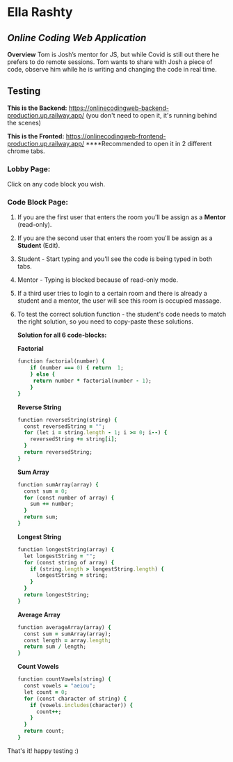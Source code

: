 
# Ella Rashty
## _Online Coding Web Application_


**Overview**
Tom is Josh’s mentor for JS, but while Covid is still out there he prefers to do remote sessions.   Tom wants to share with Josh a piece of code, observe him while he is writing and changing the code in real time.

## Testing
**This is the Backend:**
https://onlinecodingweb-backend-production.up.railway.app/
(you don't need to open it, it's running behind the scenes)

**This is the Fronted:**
https://onlinecodingweb-frontend-production.up.railway.app/
****Recommended to open it in 2 different chrome tabs.
### Lobby Page:
Click on any code block you wish.
### Code Block Page:
1. If you are the first user that enters the room you'll be assign as a **Mentor** (read-only).
2. If you are the second user that enters the room you'll be assign as a **Student** (Edit). 
3. Student - Start typing and you'll see the code is being typed in both tabs.
4. Mentor - Typing is blocked because of read-only mode.
5. If a third user tries to login to a certain room and there is already a student and a mentor, the user will see this room is occupied massage.
6. To test the correct solution function - the student's code needs to match the right solution, so you need to copy-paste these solutions.
	
 	**Solution for all 6 code-blocks:**
	
	**Factorial**
	

	```ruby
	function factorial(number) {
		if (number === 0) { return  1; 
		} else {
		 return number * factorial(number - 1);
		} 
	}
	```
	**Reverse String**
		

	```ruby
	function reverseString(string) {
	  const reversedString = "";
	  for (let i = string.length - 1; i >= 0; i--) {
	    reversedString += string[i];
	  }
	  return reversedString;
	}
	```
	**Sum Array**

	```ruby
	function sumArray(array) {
	  const sum = 0;
	  for (const number of array) {
	    sum += number;
	  }
	  return sum;
	}
	```
	**Longest String**
		

	```ruby
	function longestString(array) {
	  let longestString = "";
	  for (const string of array) {
	    if (string.length > longestString.length) {
	      longestString = string;
	    }
	  }
	  return longestString;
	}
	```
	**Average Array**
		

	```ruby
	function averageArray(array) {
	  const sum = sumArray(array);
	  const length = array.length;
	  return sum / length;
	}
	```
	**Count Vowels**
		

	```ruby
	function countVowels(string) {
	  const vowels = "aeiou";
	  let count = 0;
	  for (const character of string) {
	    if (vowels.includes(character)) {
	      count++;
	    }
	  }
	  return count;
	}
	```

That's it! happy testing :) 
